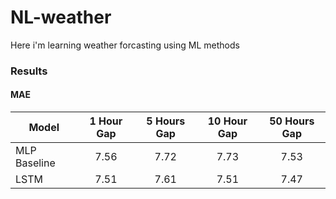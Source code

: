 # NL-weather
Here i'm learning weather forcasting using ML methods

### Results

#### MAE
| Model         | 1 Hour Gap | 5 Hours Gap|10 Hour Gap | 50 Hours Gap|
| ------------- |:----------:|:----------:|:----------:|:-----------:|
| MLP Baseline  |  7.56      |  7.72      |   7.73     |  7.53       |
| LSTM          |  7.51      |  7.61      |   7.51     |  7.47       |
